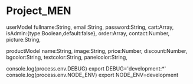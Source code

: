 # Project_MEN


userModel
    fullname:String,
    email:String,
    password:String,
    cart:Array,
    isAdmin:{type:Boolean,default:false},
    order:Array,
    contact:Number,
    picture:String,


productModel
    name:String,
    image:String,
    price:Number,
    discount:Number,
    bgcolor:String,
    textcolor:String,
    panelcolor:String,

console.log(process.env.DEBUG)
export DEBUG='development:*'
console.log(process.env.NODE_ENV)
export NODE_ENV=development   

